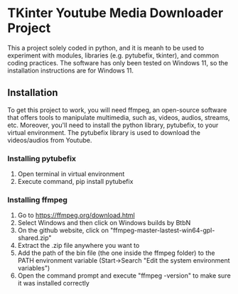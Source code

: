 # TKinter Youtube Media Downloader Project

This a project solely coded in python, and it is meanh to be used to experiment 
with modules, libraries (e.g. pytubefix, tkinter), and common coding practices.
The software has only been tested on Windows 11, so the installation instructions
are for Windows 11.

## Installation

To get this project to work, you will need ffmpeg, an open-source software that 
offers tools to manipulate multimedia, such as, videos, audios, streams, etc.
Moreover, you'll need to install the python library, pytubefix, to your virtual 
environment. The pytubefix library is used to download the videos/audios from 
Youtube.

### Installing pytubefix

1. Open terminal in virtual environment
2. Execute command, pip install pytubefix

### Installing ffmpeg

1. Go to https://ffmpeg.org/download.html
2. Select Windows and then click on Windows builds by BtbN
3. On the github website, click on "ffmpeg-master-lastest-win64-gpl-shared.zip"
4. Extract the .zip file anywhere you want to
5. Add the path of the bin file (the one inside the ffmpeg folder) to the PATH
   environment variable (Start->Search "Edit the system environment variables")
6. Open the command prompt and execute "ffmpeg -version" to make sure it was
   installed correctly
